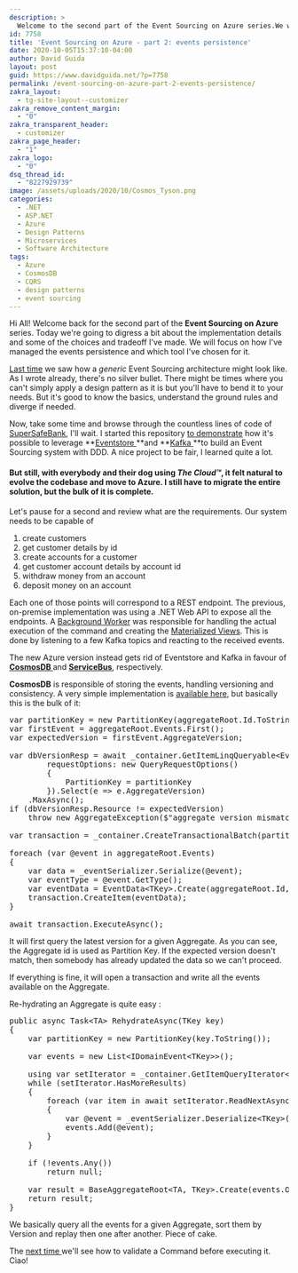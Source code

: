 ```yaml
---
description: >
  Welcome to the second part of the Event Sourcing on Azure series.We will see some code and talk about how we can deal with events persistence.
id: 7758
title: 'Event Sourcing on Azure - part 2: events persistence'
date: 2020-10-05T15:37:10-04:00
author: David Guida
layout: post
guid: https://www.davidguida.net/?p=7758
permalink: /event-sourcing-on-azure-part-2-events-persistence/
zakra_layout:
  - tg-site-layout--customizer
zakra_remove_content_margin:
  - "0"
zakra_transparent_header:
  - customizer
zakra_page_header:
  - "1"
zakra_logo:
  - "0"
dsq_thread_id:
  - "8227929739"
image: /assets/uploads/2020/10/Cosmos_Tyson.png
categories:
  - .NET
  - ASP.NET
  - Azure
  - Design Patterns
  - Microservices
  - Software Architecture
tags:
  - Azure
  - CosmosDB
  - CQRS
  - design patterns
  - event sourcing
---
```

Hi All! Welcome back for the second part of the **Event Sourcing on Azure** series. Today we're going to digress a bit about the implementation details and some of the choices and tradeoff I've made. We will focus on how I've managed the events persistence and which tool I've chosen for it.

<a href="https://www.davidguida.net/event-sourcing-on-azure-part-1-architecture-plan/" target="_blank" rel="noreferrer noopener">Last time</a> we saw how a _generic_ Event Sourcing architecture might look like. As I wrote already, there's no silver bullet. There might be times where you can't simply apply a design pattern as it is but you'll have to bend it to your needs. But it's good to know the basics, understand the ground rules and diverge if needed.

Now, take some time and browse through the countless lines of code of <a rel="noreferrer noopener" href="https://github.com/mizrael/SuperSafeBank" target="_blank">SuperSafeBank</a>, I'll wait. I started this repository <a rel="noreferrer noopener" href="https://www.davidguida.net/event-sourcing-in-net-core-part-1-a-gentle-introduction/" target="_blank">to demonstrate</a> how it's possible to leverage **<a rel="noreferrer noopener" href="https://eventstore.com/" target="_blank">Eventstore </a>**and **<a rel="noreferrer noopener" href="https://kafka.apache.org/" target="_blank">Kafka </a>**to build an Event Sourcing system with DDD. A nice project to be fair, I learned quite a lot.

#### But still, with everybody and their dog using _The Cloud&#x2122;_, it felt natural to evolve the codebase and move to Azure. I still have to migrate the entire solution, but the bulk of it is complete. 

Let's pause for a second and review what are the requirements. Our system needs to be capable of

  1. create customers
  2. get customer details by id
  3. create accounts for a customer
  4. get customer account details by account id
  5. withdraw money from an account
  6. deposit money on an account

Each one of those points will correspond to a REST endpoint. The previous, on-premise implementation was using a .NET Web API to expose all the endpoints. A <a href="https://www.davidguida.net/consuming-message-queues-using-net-core-background-workers-part-1-message-queues/" target="_blank" rel="noreferrer noopener">Background Worker</a> was responsible for handling the actual execution of the command and creating the <a href="https://docs.microsoft.com/en-us/azure/architecture/patterns/materialized-view?WT.mc_id=DOP-MVP-5003878" target="_blank" rel="noreferrer noopener">Materialized Views</a>. This is done by listening to a few Kafka topics and reacting to the received events.

The new Azure version instead gets rid of Eventstore and Kafka in favour of <a rel="noreferrer noopener" href="https://docs.microsoft.com/en-us/azure/cosmos-db/introduction?WT.mc_id=DOP-MVP-5003878" target="_blank"><strong>CosmosDB </strong></a>and <a rel="noreferrer noopener" href="https://docs.microsoft.com/en-us/azure/service-bus-messaging/service-bus-messaging-overview?WT.mc_id=DOP-MVP-5003878" target="_blank"><strong>ServiceBus</strong></a>, respectively.

**CosmosDB** is responsible of storing the events, handling versioning and consistency. A very simple implementation is <a href="https://github.com/mizrael/SuperSafeBank/blob/master/SuperSafeBank.Persistence.Azure/EventsRepository.cs" target="_blank" rel="noreferrer noopener">available here</a>, but basically this is the bulk of it:

<pre class="EnlighterJSRAW" data-enlighter-language="csharp" data-enlighter-theme="" data-enlighter-highlight="" data-enlighter-linenumbers="" data-enlighter-lineoffset="" data-enlighter-title="" data-enlighter-group="">var partitionKey = new PartitionKey(aggregateRoot.Id.ToString());
var firstEvent = aggregateRoot.Events.First();
var expectedVersion = firstEvent.AggregateVersion;

var dbVersionResp = await _container.GetItemLinqQueryable&lt;EventData&lt;TKey>>(
		requestOptions: new QueryRequestOptions()
		{
			PartitionKey = partitionKey
		}).Select(e => e.AggregateVersion)
	.MaxAsync();
if (dbVersionResp.Resource != expectedVersion)
	throw new AggregateException($"aggregate version mismatch, expected {expectedVersion} , got {dbVersionResp.Resource}");

var transaction = _container.CreateTransactionalBatch(partitionKey);

foreach (var @event in aggregateRoot.Events)
{
	var data = _eventSerializer.Serialize(@event);
	var eventType = @event.GetType();
	var eventData = EventData&lt;TKey>.Create(aggregateRoot.Id, aggregateRoot.Version,	eventType.AssemblyQualifiedName, data);
	transaction.CreateItem(eventData);
}

await transaction.ExecuteAsync();</pre>

It will first query the latest version for a given Aggregate. As you can see, the Aggregate id is used as Partition Key. If the expected version doesn't match, then somebody has already updated the data so we can't proceed.

If everything is fine, it will open a transaction and write all the events available on the Aggregate.

Re-hydrating an Aggregate is quite easy :

<pre class="EnlighterJSRAW" data-enlighter-language="csharp" data-enlighter-theme="" data-enlighter-highlight="" data-enlighter-linenumbers="" data-enlighter-lineoffset="" data-enlighter-title="" data-enlighter-group="">public async Task&lt;TA> RehydrateAsync(TKey key)
{
	var partitionKey = new PartitionKey(key.ToString());

	var events = new List&lt;IDomainEvent&lt;TKey>>();

	using var setIterator = _container.GetItemQueryIterator&lt;EventData&lt;TKey>>(requestOptions: new QueryRequestOptions { MaxItemCount = 100, PartitionKey = partitionKey });
	while (setIterator.HasMoreResults)
	{
		foreach (var item in await setIterator.ReadNextAsync())
		{
			var @event = _eventSerializer.Deserialize&lt;TKey>(item.Type, item.Data);
			events.Add(@event);
		}
	}

	if (!events.Any())
		return null;

	var result = BaseAggregateRoot&lt;TA, TKey>.Create(events.OrderBy(e => e.AggregateVersion));
	return result;
}</pre>

We basically query all the events for a given Aggregate, sort them by Version and replay then one after another. Piece of cake.

The <a href="https://www.davidguida.net/event-sourcing-on-azure-part-3-command-validation/" target="_blank" rel="noreferrer noopener">next time </a>we'll see how to validate a Command before executing it. Ciao!

<div class="post-details-footer-widgets">
</div>
